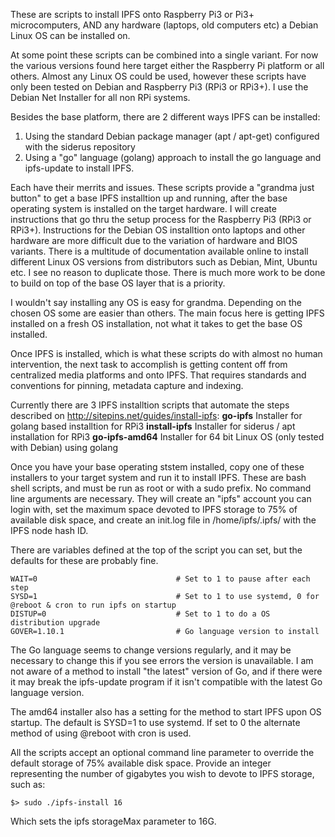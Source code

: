 These are scripts to install IPFS onto Raspberry Pi3 or Pi3+ microcomputers, AND any hardware (laptops, old computers etc) a Debian Linux OS can be installed on.

At some point these scripts can be combined into a single variant. For now the various versions found here target either the Raspberry Pi platform or all others. Almost any Linux OS could be used, however these scripts have only been tested on Debian and Raspberry Pi3 (RPi3 or RPi3+). I use the Debian Net Installer for all non RPi systems.

Besides the base platform, there are 2 different ways IPFS can be installed:
1. Using the standard Debian package manager (apt / apt-get) configured with the siderus repository
2. Using a "go" language (golang) approach to install the go language and ipfs-update to install IPFS.

Each have their merrits and issues. These scripts provide a "grandma just button" to get a base IPFS installtion up and running, after the base operating system is installed on the target hardware. I will create instructions that go thru the setup process for the Raspberry Pi3 (RPi3 or RPi3+). Instructions for the Debian OS installtion onto laptops and other hardware are more difficult due to the variation of hardware and BIOS variants. There is a multitude of documentation available online to install different Linux OS versions from distributors such as Debian, Mint, Ubuntu etc. I see no reason to duplicate those. There is much more work to be done to build on top of the base OS layer that is a priority.

I wouldn't say installing any OS is easy for grandma. Depending on the chosen OS some are easier than others. The main focus here is getting IPFS installed on a fresh OS installation, not what it takes to get the base OS installed.

Once IPFS is installed, which is what these scripts do with almost no human intervention, the next task to accomplish is getting content off from centralized media platforms and onto IPFS. That requires standards and conventions for pinning, metadata capture and indexing. 

Currently there are 3 IPFS installtion scripts that automate the steps described on http://sitepins.net/guides/install-ipfs:
  	**go-ipfs** 	        Installer for golang based installtion for RPi3
	**install-ipfs** 	Installer for siderus / apt installation for RPi3
	**go-ipfs-amd64** 	Installer for 64 bit Linux OS (only tested with Debian) using golang
  
Once you have your base operating ststem installed, copy one of these installers to your target system and run it to install IPFS. These are bash shell scripts, and must be run as root or with a sudo prefix. No command line arguments are necessary. They will create an "ipfs" account you can login with, set the maximum space devoted to IPFS storage to 75% of available disk space, and create an init.log file in /home/ipfs/.ipfs/ with the IPFS node hash ID. 

There are variables defined at the top of the script you can set, but the defaults for these are probably fine. 

    WAIT=0                               # Set to 1 to pause after each step
    SYSD=1                               # Set to 1 to use systemd, 0 for @reboot & cron to run ipfs on startup
    DISTUP=0                             # Set to 1 to do a OS distribution upgrade
    GOVER=1.10.1                         # Go language version to install

The Go language seems to change versions regularly, and it may be necessary to change this if you see errors the version is unavailable. I am not aware of a method to install "the latest" version of Go, and if there were it may break the ipfs-update program if it isn't compatible with the latest Go language version.

The amd64 installer also has a setting for the method to start IPFS upon OS startup. The default is SYSD=1 to use systemd. If set to 0 the alternate method of using @reboot with cron is used.

All the scripts accept an optional command line parameter to override the default storage of 75% available disk space. Provide an integer representing the number of gigabytes you wish to devote to IPFS storage, such as:

    $> sudo ./ipfs-install 16

Which sets the ipfs storageMax parameter to 16G. 
 

